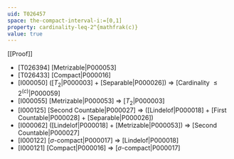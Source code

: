 ```yaml
---
uid: T026457
space: the-compact-interval-i:=[0,1]
property: cardinality-leq-2^{mathfrak(c)}
value: true
---
```

[[Proof]]

* [T026394] [Metrizable|P000053]
* [T026433] [Compact|P000016]
* [I000050] ([$T_2$|P000003] + [Separable|P000026]) => [Cardinality $\leq 2^{\mathfrak(c)}$|P000059]
* [I000055] [Metrizable|P000053] => [$T_2$|P000003]
* [I000125] [Second Countable|P000027] => ([Lindelof|P000018] + [First Countable|P000028] + [Separable|P000026])
* [I000062] ([Lindelof|P000018] + [Metrizable|P000053]) => [Second Countable|P000027]
* [I000122] [$\sigma$-compact|P000017] => [Lindelof|P000018]
* [I000121] [Compact|P000016] => [$\sigma$-compact|P000017]

